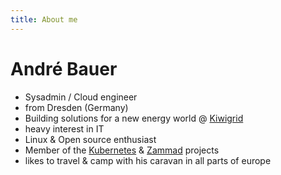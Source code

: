 ```yaml
---
title: About me
---
```


André Bauer
===========

* Sysadmin / Cloud engineer
* from Dresden (Germany)
* Building solutions for a new energy world @ [Kiwigrid](https://kiwigrid.com)
* heavy interest in IT
* Linux & Open source enthusiast
* Member of the [Kubernetes](https://kubernetes.io/) & [Zammad](https://zammad.org) projects
* likes to travel & camp with his caravan in all parts of europe
